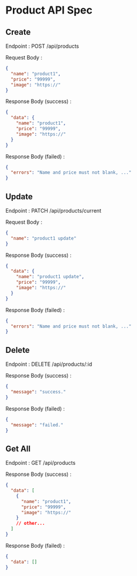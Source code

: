 # Product API Spec

## Create

Endpoint : POST /api/products

Request Body :

```json
{
  "name": "product1",
  "price": "99999",
  "image": "https://"
}
```

Response Body (success) :

```json
{
  "data": {
    "name": "product1",
    "price": "99999",
    "image": "https://"
  }
}
```

Response Body (failed) :

```json
{
  "errors": "Name and price must not blank, ..."
}
```

## Update

Endpoint : PATCH /api/products/current

Request Body :

```json
{
  "name": "product1 update"
}
```

Response Body (success) :

```json
{
  "data": {
    "name": "product1 update",
    "price": "99999",
    "image": "https://"
  }
}
```

Response Body (failed) :

```json
{
  "errors": "Name and price must not blank, ..."
}
```

## Delete

Endpoint : DELETE /api/products/:id

Response Body (success) :

```json
{
  "message": "success."
}
```

Response Body (failed) :

```json
{
  "message": "failed."
}
```

## Get All

Endpoint : GET /api/products

Response Body (success) :

```json
{
  "data": [
    {
      "name": "product1",
      "price": "99999",
      "image": "https://"
    }
    // other...
  ]
}
```

Response Body (failed) :

```json
{
  "data": []
}
```
